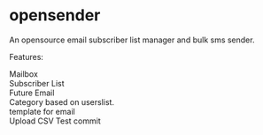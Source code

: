 # opensender
An opensource email subscriber list manager and bulk sms sender.

Features:

Mailbox  
Subscriber List  
Future Email  
Category based on userslist.  
template for email  
Upload CSV
Test commit
